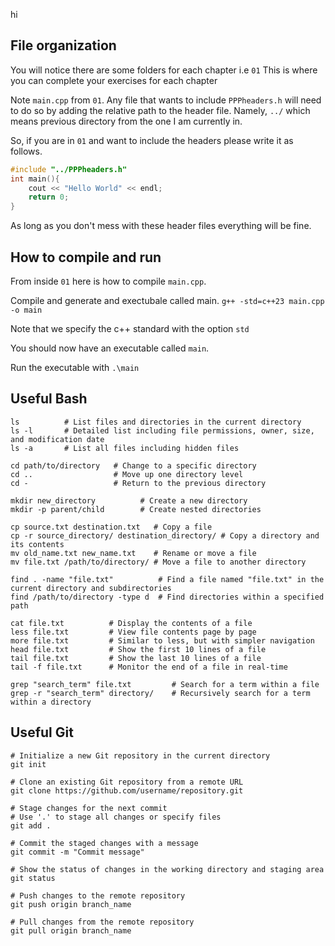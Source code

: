 hi

## File organization
You will notice there are some folders for each chapter i.e `01` 
This is where you can complete your exercises for each chapter

Note `main.cpp` from `01`. Any file that wants to include `PPPheaders.h` will
need to do so by adding the relative path to the header file. Namely,  `../` 
which means previous directory from the one I am currently in. 

So, if you are in `01` and want to include the headers please write it as
follows. 

```cpp
#include "../PPPheaders.h"
int main(){
    cout << "Hello World" << endl;
    return 0;
}
```

As long as you don't mess with these header files everything will be fine.

## How to compile and run
From inside `01` here is how to compile `main.cpp`.

Compile and generate and exectubale called main.
`g++ -std=c++23 main.cpp -o main`

Note that we specify the c++ standard with the option  `std`

You should now have an executable called `main`.

Run the executable with 
`.\main`


## Useful Bash
```
ls          # List files and directories in the current directory
ls -l       # Detailed list including file permissions, owner, size, and modification date
ls -a       # List all files including hidden files

cd path/to/directory   # Change to a specific directory
cd ..                  # Move up one directory level
cd -                   # Return to the previous directory

mkdir new_directory          # Create a new directory
mkdir -p parent/child        # Create nested directories

cp source.txt destination.txt   # Copy a file
cp -r source_directory/ destination_directory/ # Copy a directory and its contents
mv old_name.txt new_name.txt    # Rename or move a file
mv file.txt /path/to/directory/ # Move a file to another directory

find . -name "file.txt"          # Find a file named "file.txt" in the current directory and subdirectories
find /path/to/directory -type d  # Find directories within a specified path

cat file.txt          # Display the contents of a file
less file.txt         # View file contents page by page
more file.txt         # Similar to less, but with simpler navigation
head file.txt         # Show the first 10 lines of a file
tail file.txt         # Show the last 10 lines of a file
tail -f file.txt      # Monitor the end of a file in real-time

grep "search_term" file.txt         # Search for a term within a file
grep -r "search_term" directory/    # Recursively search for a term within a directory
```

## Useful Git
```
# Initialize a new Git repository in the current directory
git init

# Clone an existing Git repository from a remote URL
git clone https://github.com/username/repository.git

# Stage changes for the next commit
# Use '.' to stage all changes or specify files
git add .

# Commit the staged changes with a message
git commit -m "Commit message"

# Show the status of changes in the working directory and staging area
git status

# Push changes to the remote repository
git push origin branch_name

# Pull changes from the remote repository
git pull origin branch_name
```
